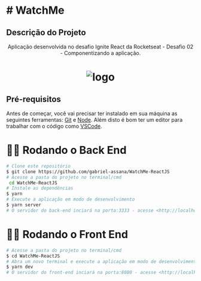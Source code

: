 # # WatchMe

<h2>Descrição do Projeto</h2>
<p align="center">
Aplicação desenvolvida no  desafio Ignite React da Rocketseat - Desafio 02 - Componentizando a aplicação.

</p>

<h1 align="center">
  <img alt="logo" title="#logo" src="./assets/WatchMe.png" />
</h1>
<h2>Pré-requisitos</h2>

Antes de começar, você vai precisar ter instalado em sua máquina as seguintes ferramentas:
[Git](https://git-scm.com) e [Node](https://nodejs.org/pt-br/).
Além disto é bom ter um editor para trabalhar com o código como [VSCode](https://code.visualstudio.com/).

# 👨‍💻 Rodando o Back End

```bash
# Clone este repositório
$ git clone https://github.com/gabriel-assana/WatchMe-ReactJS
# Acesse a pasta do projeto no terminal/cmd
 cd WatchMe-ReactJS
# Instale as dependências
$ yarn
# Execute a aplicação em modo de desenvolvimento
$ yarn server
# O servidor do back-end inciará na porta:3333 - acesse <http://localhost:3333>
```

# 👨‍💻 Rodando o Front End

```bash
# Acesse a pasta do projeto no terminal/cmd
$ cd WatchMe-ReactJS
# Abra um novo terminal e execute a aplicação em modo de desenvolvimento
$ yarn dev
# O servidor do front-end inciará na porta:8080 - acesse <http://localhost:8080>
